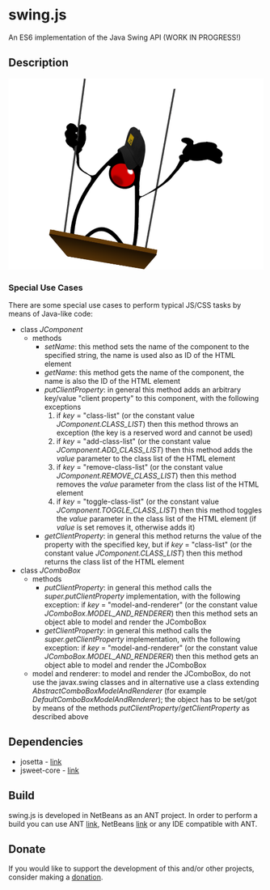 # swing.js
An ES6 implementation of the Java Swing API (WORK IN PROGRESS!)

## Description
![swing-js.png](https://github.com/gianpierodiblasi/swing.js/blob/master/readme/swing-js.png?raw=true)

### Special Use Cases
There are some special use cases to perform typical JS/CSS tasks by means of Java-like code:
- class *JComponent*
  - methods
    - *setName*: this method sets the name of the component to the specified string, the name is used also as ID of the HTML element
    - *getName*: this method gets the name of the component, the name is also the ID of the HTML element
    - *putClientProperty*: in general this method adds an arbitrary key/value "client property" to this component, with the following exceptions
      1. if *key* = "class-list" (or the constant value *JComponent.CLASS_LIST*) then this method throws an exception (the key is a reserved word and cannot be used)
      2. if *key* = "add-class-list" (or the constant value *JComponent.ADD_CLASS_LIST*) then this method adds the *value* parameter to the class list of the HTML element
      3. if *key* = "remove-class-list" (or the constant value *JComponent.REMOVE_CLASS_LIST*) then this method removes the *value* parameter from the class list of the HTML element
      4. if *key* = "toggle-class-list" (or the constant value *JComponent.TOGGLE_CLASS_LIST*) then this method toggles the *value* parameter in the class list of the HTML element (if *value* is set removes it, otherwise adds it)
    - *getClientProperty*: in general this method returns the value of the property with the specified key, but if *key* = "class-list" (or the constant value *JComponent.CLASS_LIST*) then this method returns the class list of the HTML element
- class *JComboBox*
  - methods
    - *putClientProperty*: in general this method calls the *super.putClientProperty* implementation, with the following exception: if *key* = "model-and-renderer" (or the constant value *JComboBox.MODEL_AND_RENDERER*) then this method sets an object able to model and render the JComboBox
    - *getClientProperty*: in general this method calls the *super.getClientProperty* implementation, with the following exception: if *key* = "model-and-renderer" (or the constant value *JComboBox.MODEL_AND_RENDERER*) then this method gets an object able to model and render the JComboBox
  - model and renderer: to model and render the JComboBox, do not use the javax.swing classes and in alternative use a class extending *AbstractComboBoxModelAndRenderer* (for example *DefaultComboBoxModelAndRenderer*); the object has to be set/got by means of the methods *putClientProperty*/*getClientProperty* as described above

## Dependencies
- josetta - [link](https://github.com/gianpierodiblasi/josetta)
- jsweet-core - [link](https://repository.jsweet.org/artifactory/libs-release-local/org/jsweet/jsweet-core/)

## Build
swing.js is developed in NetBeans as an ANT project. In order to perform a build you can use ANT [link](https://ant.apache.org/), NetBeans [link](https://netbeans.apache.org/)  or any IDE compatible with ANT.

## Donate
If you would like to support the development of this and/or other projects, consider making a [donation](https://www.paypal.com/donate/?business=HCDX9BAEYDF4C&no_recurring=0&currency_code=EUR).